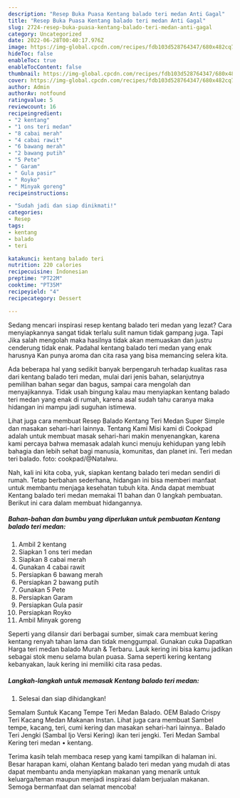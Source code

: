 ```yaml
---
description: "Resep Buka Puasa Kentang balado teri medan Anti Gagal"
title: "Resep Buka Puasa Kentang balado teri medan Anti Gagal"
slug: 2724-resep-buka-puasa-kentang-balado-teri-medan-anti-gagal
category: Uncategorized
date: 2022-06-28T00:40:17.976Z
image: https://img-global.cpcdn.com/recipes/fdb103d528764347/680x482cq70/kentang-balado-teri-medan-foto-resep-utama.jpg
hideToc: false
enableToc: true
enableTocContent: false
thumbnail: https://img-global.cpcdn.com/recipes/fdb103d528764347/680x482cq70/kentang-balado-teri-medan-foto-resep-utama.jpg
cover: https://img-global.cpcdn.com/recipes/fdb103d528764347/680x482cq70/kentang-balado-teri-medan-foto-resep-utama.jpg
author: Admin
authorAv: notfound
ratingvalue: 5
reviewcount: 16
recipeingredient:
- "2 kentang"
- "1 ons teri medan"
- "8 cabai merah"
- "4 cabai rawit"
- "6 bawang merah"
- "2 bawang putih"
- "5 Pete"
- " Garam"
- " Gula pasir"
- " Royko"
- " Minyak goreng"
recipeinstructions:

- "Sudah jadi dan siap dinikmati!"
categories:
- Resep
tags:
- kentang
- balado
- teri

katakunci: kentang balado teri 
nutrition: 220 calories
recipecuisine: Indonesian
preptime: "PT22M"
cooktime: "PT35M"
recipeyield: "4"
recipecategory: Dessert

---
```



Sedang mencari inspirasi resep kentang balado teri medan yang lezat? Cara menyiapkannya sangat tidak terlalu sulit namun tidak gampang juga. Tapi Jika salah mengolah maka hasilnya tidak akan memuaskan dan justru cenderung tidak enak. Padahal kentang balado teri medan yang enak harusnya Kan punya aroma dan cita rasa yang bisa memancing selera kita.


Ada beberapa hal yang sedikit banyak berpengaruh terhadap kualitas rasa dari kentang balado teri medan, mulai dari jenis bahan, selanjutnya pemilihan bahan segar dan bagus, sampai cara mengolah dan menyajikannya. Tidak usah bingung kalau mau menyiapkan kentang balado teri medan yang enak di rumah, karena asal sudah tahu caranya maka hidangan ini mampu jadi suguhan istimewa.

Lihat juga cara membuat Resep Balado Kentang Teri Medan Super Simple dan masakan sehari-hari lainnya. Tentang Kami Misi kami di Cookpad adalah untuk membuat masak sehari-hari makin menyenangkan, karena kami percaya bahwa memasak adalah kunci menuju kehidupan yang lebih bahagia dan lebih sehat bagi manusia, komunitas, dan planet ini. Teri medan teri balado. foto: cookpad/@Natalwu.


Nah, kali ini kita coba, yuk, siapkan kentang balado teri medan sendiri di rumah. Tetap berbahan sederhana, hidangan ini bisa memberi manfaat untuk membantu menjaga kesehatan tubuh kita. Anda dapat membuat Kentang balado teri medan memakai 11 bahan dan 0 langkah pembuatan. Berikut ini cara dalam membuat hidangannya.

<!--inarticleads1-->

##### Bahan-bahan dan bumbu yang diperlukan untuk pembuatan Kentang balado teri medan:

1. Ambil 2 kentang
1. Siapkan 1 ons teri medan
1. Siapkan 8 cabai merah
1. Gunakan 4 cabai rawit
1. Persiapkan 6 bawang merah
1. Persiapkan 2 bawang putih
1. Gunakan 5 Pete
1. Persiapkan  Garam
1. Persiapkan  Gula pasir
1. Persiapkan  Royko
1. Ambil  Minyak goreng


Seperti yang dilansir dari berbagai sumber, simak cara membuat kering kentang renyah tahan lama dan tidak menggumpal. Gunakan cuka Dapatkan Harga teri medan balado Murah &amp; Terbaru. Lauk kering ini bisa kamu jadikan sebagai stok menu selama bulan puasa. Sama seperti kering kentang kebanyakan, lauk kering ini memiliki cita rasa pedas. 

<!--inarticleads2-->

##### Langkah-langkah untuk memasak Kentang balado teri medan:


1. Selesai dan siap dihidangkan!

Semalam Suntuk Kacang Tempe Teri Medan Balado. OEM Balado Crispy Teri Kacang Medan Makanan Instan. Lihat juga cara membuat Sambel tempe, kacang, teri, cumi kering dan masakan sehari-hari lainnya.. Balado Teri Jengki (Sambal Ijo Versi Kering) ikan teri jengki. Teri Medan Sambal Kering teri medan • kentang. 

Terima kasih telah membaca resep yang kami tampilkan di halaman ini. Besar harapan kami, olahan Kentang balado teri medan yang mudah di atas dapat membantu anda menyiapkan makanan yang menarik untuk keluarga/teman maupun menjadi inspirasi dalam berjualan makanan. Semoga bermanfaat dan selamat mencoba!
